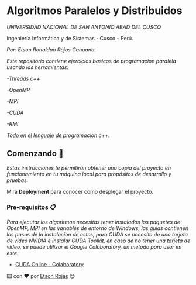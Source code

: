 # Algoritmos Paralelos y Distribuidos
_UNIVERSIDAD NACIONAL DE SAN ANTONIO ABAD DEL CUSCO_

Ingeniería Informática y de Sistemas - Cusco - Perú.

_Por: Etson Ronaldao Rojas Cahuana._

_Este repositorio contiene ejercicios basicos de programacion paralela usando las herramientas:_

_-Threads c++_

_-OpenMP_

_-MPI_

_-CUDA_

_-RMI_

_Todo en el lenguaje de programacion c++._

## Comenzando 🚀

_Estas instrucciones te permitirán obtener una copia del proyecto en funcionamiento en tu máquina local para propósitos de desarrollo y pruebas._

Mira **Deployment** para conocer como desplegar el proyecto.

### Pre-requisitos 📋

_Para ejecutar los algoritmos necesitas tener instalados los paquetes de OpenMP, MPI en las variables de entorno de Windows, las guias contienen los pasos de la instalacion de estos, para CUDA se necesita de una tarjeta de video NVIDIA e instalar CUDA Toolkit, en caso de no tener una tarjeta de video, se puede utilizar el Google Colaboratory, un metodo para usar es este:_

* [CUDA Online - Colaboratory](https://www.youtube.com/watch?v=wXHtQ6TE3to)

⌨️ con ❤️ por [Etson Rojas](https://github.com/etson32) 😊
